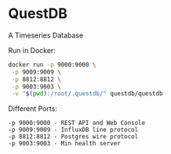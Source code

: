 # QuestDB

A Timeseries Database

Run in Docker:

```sh
docker run -p 9000:9000 \
 -p 9009:9009 \
 -p 8812:8812 \
 -p 9003:9003 \
 -v "$(pwd):/root/.questdb/" questdb/questdb
```

Different Ports:

```
-p 9000:9000 - REST API and Web Console
-p 9009:9009 - InfluxDB line protocol
-p 8812:8812 - Postgres wire protocol
-p 9003:9003 - Min health server
```